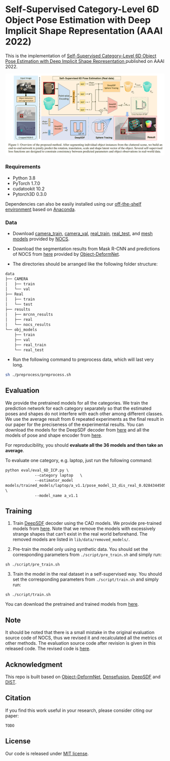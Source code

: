 # Self-Supervised Category-Level 6D Object Pose Estimation with Deep Implicit Shape Representation (AAAI 2022)
This is the implementation of  [Self-Supervised Category-Level 6D Object Pose Estimation with Deep Implicit Shape Representation ](https://www.aaai.org/AAAI22Papers/AAAI-3056.PengW.pdf) published on AAAI 2022.

![architecture](figures/figure1.png)

### Requirements
* Python 3.8
* PyTorch 1.7.0
* cudatookit 10.2
* Pytorch3D 0.3.0

Dependencies can also be easily installed using our [off-the-shelf environment](https://drive.google.com/file/d/16C3rN3Py70IfeByTf6Ge5_V0-5sqUMTT/view?usp=sharing) based on [Anaconda](https://www.anaconda.com/).


### Data
- Download [camera_train](http://download.cs.stanford.edu/orion/nocs/camera_train.zip), [camera_val](http://download.cs.stanford.edu/orion/nocs/camera_val25K.zip), [real_train](http://download.cs.stanford.edu/orion/nocs/real_train.zip), [real_test](http://download.cs.stanford.edu/orion/nocs/real_test.zip), and [mesh models](http://download.cs.stanford.edu/orion/nocs/obj_models.zip) provided by [NOCS](https://github.com/hughw19/NOCS_CVPR2019).

- Download the segmentation results from Mask R-CNN and predictions of NOCS from [here](https://drive.google.com/file/d/1p72NdY4Bie_sra9U8zoUNI4fTrQZdbnc/view?usp=sharing) provided by [Object-DeformNet](https://github.com/mentian/object-deformnet).

- The directories should be arranged like the following folder structure:
```
data
├── CAMERA
│   ├── train
│   └── val
├── Real
│   ├── train
│   └── test
├── results
│   ├── mrcnn_results
│   ├── real
│   └── nocs_results
└── obj_models
    ├── train
    ├── val
    ├── real_train
    └── real_test
```

- Run the following command to preprocess data, which will last very long.

```bash
sh ./preprocess/preprocess.sh
```

## Evaluation
We provide the pretrained models for all the categories. We train the prediction network for each category separately so that the estimated poses and shapes do not interfere with each other among different classes. We use the average result from 6 repeated experiments as the final result in our paper for the preciseness of the experimental results. You can download the models for the DeepSDF decoder from [here](https://drive.google.com/file/d/17z1U9kP_Vu1yVpHb_JGedINDNVsQOTka/view?usp=sharing) and all the models of pose and shape encoder from [here](https://drive.google.com/file/d/1kdYvv72Thul9OFlDKTi1HWpLng2wy-Ne/view?usp=sharing). 

For reproducibility, you should **evaluate all the 36 models and then take an average**.

To evaluate one category, e.g. laptop, just run the following command:
```
python eval/eval_6D_ICP.py \
             --category laptop   \
             --estimator_model models/trained_models/laptop/a_v1.1/pose_model_13_dis_real_0.028434450540386583.pth \
             --model_name a_v1.1
```

## Training
1. Train [DeepSDF](https://github.com/facebookresearch/DeepSDF) decoder using the CAD models. We provide pre-trained models from [here](https://drive.google.com/file/d/17z1U9kP_Vu1yVpHb_JGedINDNVsQOTka/view?usp=sharing). Note that we remove the models with excessively strange shapes that can’t exist in the real world beforehand. The removed models are listed in `lib/data/removed_models/`. 

2. Pre-train the model only using synthetic data. You should set the corresponding parameters from `./script/pre_train.sh` and simply run:
```
sh ./script/pre_train.sh
```

3. Train the model in the real dataset in a self-supervised way. You should set the corresponding parameters from `./script/train.sh` and simply run:
```
sh ./script/train.sh
```

You can download the pretrained and trained models from [here](https://drive.google.com/file/d/17z1U9kP_Vu1yVpHb_JGedINDNVsQOTka/view?usp=sharing). 

## Note
It should be noted that there is a small mistake in the original evaluation source code of NOCS, thus we revised it and recalculated all the metrics ot other methods. The evaluation source code after revision is given in this released code. The revised code is [here](https://github.com/swords123/SSC-6D/blob/4896efd4777c0a36e68ee6ea985f322375c58a38/eval/utils.py#L115).


## Acknowledgment
This repo is built based on [Object-DeformNet](https://github.com/hughw19/NOCS_CVPR2019), [Densefusion](https://github.com/j96w/DenseFusion), [DeepSDF](https://github.com/facebookresearch/DeepSDF) and [DIST](https://github.com/B1ueber2y/DIST-Renderer).

## Citation
If you find this work useful in your research, please consider citing our paper:
```
TODO
```

## License
Our code is released under [MIT license](LICENSE).





